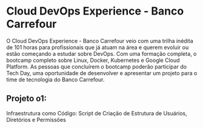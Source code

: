 # Cloud DevOps Experience - Banco Carrefour

O Cloud DevOps Experience - Banco Carrefour veio com uma trilha inédita de 101 horas para profissionais que já atuam na área e querem evoluir ou estão começando a estudar sobre DevOps. Com uma formação completa, o bootcamp completo sobre Linux, Docker, Kubernetes e Google Cloud Platform. As pessoas que concluírem o bootcamp poderão participar do Tech Day, uma oportunidade de desenvolver e apresentar um projeto para o time de tecnologia do Banco Carrefour.


## Projeto o1: 

Infraestrutura como Código: Script de Criação de Estrutura de Usuários, Diretórios e Permissões